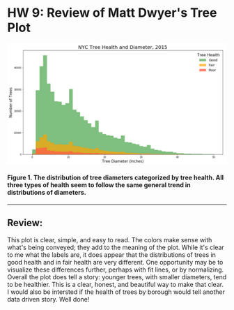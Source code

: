 # HW 9: Review of Matt Dwyer's Tree Plot

![tree plot](https://github.com/sebscho/PUI2017_ses515/blob/master/HW9_ses515/Tree_plot_matt.png)
#### **Figure 1.** The distribution of tree diameters categorized by tree health. All three types of health seem to follow the same general trend in distributions of diameters.
___
## Review: 

This plot is clear, simple, and easy to read. The colors make sense with what's being conveyed; they add to the meaning of the plot. While it's clear to me what the labels are, it does appear that the distributions of trees in good health and in fair health are very different. One opportunity may be to visualize these differences further, perhaps with fit lines, or by normalizing. Overall the plot does tell a story: younger trees, with smaller diameters, tend to be healthier. This is a clear, honest, and beautiful way to make that clear. I would also be intersted if the health of trees by borough would tell another data driven story. Well done!


